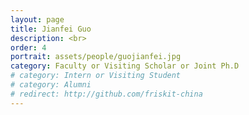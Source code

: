 ```yaml
---
layout: page
title: Jianfei Guo
description: <br>
order: 4
portrait: assets/people/guojianfei.jpg
category: Faculty or Visiting Scholar or Joint Ph.D
# category: Intern or Visiting Student
# category: Alumni
# redirect: http://github.com/friskit-china
---
```


